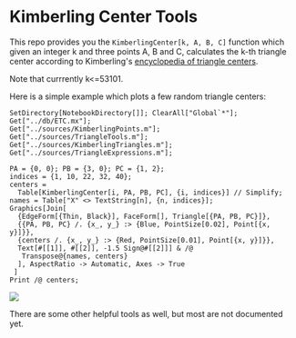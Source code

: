 # Kimberling Center Tools

This repo provides you the `KimberlingCenter[k, A, B, C]` function which given an integer k and three points A, B and C, calculates the k-th triangle center according to Kimberling's [encyclopedia of triangle centers](https://faculty.evansville.edu/ck6/encyclopedia/etc.html).

Note that currrently k<=53101.

Here is a simple example which plots a few random triangle centers:
```
SetDirectory[NotebookDirectory[]]; ClearAll["Global`*"];
Get["../db/ETC.mx"];
Get["../sources/KimberlingPoints.m"];
Get["../sources/TriangleTools.m"];
Get["../sources/KimberlingTriangles.m"];
Get["../sources/TriangleExpressions.m"];

PA = {0, 0}; PB = {3, 0}; PC = {1, 2};
indices = {1, 10, 22, 32, 40};
centers = 
  Table[KimberlingCenter[i, PA, PB, PC], {i, indices}] // Simplify;
names = Table["X" <> TextString[n], {n, indices}];
Graphics[Join[
  {EdgeForm[{Thin, Black}], FaceForm[], Triangle[{PA, PB, PC}]},
  {{PA, PB, PC} /. {x_, y_} :> {Blue, PointSize[0.02], Point[{x, y}]}},
  {centers /. {x_, y_} :> {Red, PointSize[0.01], Point[{x, y}]}},
  Text[#[[1]], #[[2]], -1.5 Sign@#[[2]]] & /@ 
   Transpose@{names, centers}
  ], AspectRatio -> Automatic, Axes -> True
 ]
Print /@ centers;
```
![](https://i.postimg.cc/WzQSTTw3/etc.png)

There are some other helpful tools as well, but most are not documented yet.